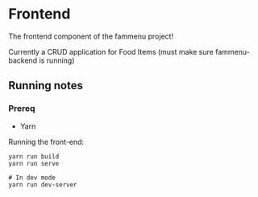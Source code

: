 # Frontend
The frontend component of the fammenu project!

Currently a CRUD application for Food Items (must make sure fammenu-backend is running)

## Running notes

### Prereq
- Yarn

Running the front-end:

```
yarn run build
yarn run serve

# In dev mode
yarn run dev-server
```